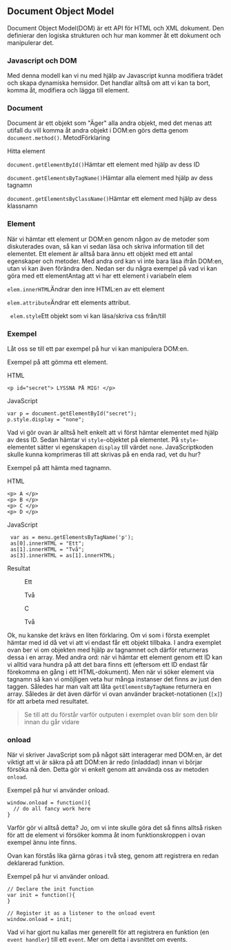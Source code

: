 ## Document Object Model

Document Object Model(DOM) är ett API för HTML och XML dokument. Den definierar den logiska strukturen och hur man kommer åt ett dokument och manipulerar det. 

### Javascript och DOM 

Med denna modell kan vi nu med hjälp av Javascript kunna modifiera trädet och skapa dynamiska hemsidor. Det handlar alltså om att vi kan ta bort, komma åt, modifiera och lägga till element.

### Document

Document är ett objekt som "Äger" alla andra objekt, med det menas att utifall du vill komma åt andra objekt i DOM:en görs detta genom ` document.method()`. MetodFörklaring

Hitta element

`document.getElementById()`Hämtar ett element med hjälp av dess ID 

`document.getElementsByTagName()`Hämtar alla element med hjälp av dess tagnamn 

`document.getElementsByClassName()`Hämtar ett element med hjälp av dess klassnamn

### Element

När vi hämtar ett element ur DOM:en genom någon av de metoder som diskuterades ovan, så kan vi sedan läsa och skriva information till det elementet. Ett element är alltså bara ännu ett objekt med ett antal egenskaper och metoder. Med andra ord kan vi inte bara läsa ifrån DOM:en, utan vi kan även förändra den. Nedan ser du några exempel på vad vi kan göra med ett elementAntag att vi har ett element i variabeln elem

`elem.innerHTML`Ändrar den inre HTML:en av ett element

`elem.attribute`Ändrar ett elements attribut.

` elem.style`Ett objekt som vi kan läsa/skriva css från/till

### Exempel

Låt oss se till ett par exempel på hur vi kan manipulera DOM:en.

Exempel på att gömma ett element.

HTML

    <p id="secret"> LYSSNA PÅ MIG! </p> 

JavaScript

    var p = document.getElementById("secret");
    p.style.display = "none";

Vad vi gör ovan är alltså helt enkelt att vi först hämtar elementet med hjälp av dess ID. Sedan hämtar vi `style`-objektet på elementet. På `style`-elementet sätter vi egenskapen `display` till värdet `none`. JavaScriptkoden skulle kunna komprimeras till att skrivas på en enda rad, vet du hur?

Exempel på att hämta med tagnamn.

HTML

    <p> A </p>
    <p> B </p>
    <p> C </p>
    <p> D </p>

JavaScript

     var as = menu.getElementsByTagName('p');  
     as[0].innerHTML = "Ett";
     as[1].innerHTML = "Två";
     as[3].innerHTML = as[1].innerHTML;

Resultat

<figure>
Ett

Två

C

Två
</figure>

Ok, nu kanske det krävs en liten förklaring. Om vi som i första exemplet hämtar med id då vet vi att vi endast får ett objekt tillbaka. I andra exemplet ovan ber vi om objekten med hjälp av tagnamnet och därför returneras dessa i en array. Med andra ord: när vi hämtar ett element genom ett ID kan vi alltid vara hundra på att det bara finns ett (eftersom ett ID endast får förekomma en gång i ett HTML-dokument). Men när vi söker element via tagnamn så kan vi omöjligen veta hur många instanser det finns av just den taggen. Således har man valt att låta `getElementsByTagName` returnera en array. Således är det även därför vi ovan använder bracket-notationen (`[x]`) för att arbeta med resultatet.

> Se till att du förstår varför outputen i exemplet ovan blir som den blir innan du går vidare

### onload

När vi skriver JavaScript som på något sätt interagerar med DOM:en, är det viktigt att vi är säkra på att DOM:en är redo (inladdad) innan vi börjar försöka nå den. Detta gör vi enkelt genom att använda oss av metoden `onload`.

Exempel på hur vi använder onload.

    window.onload = function(){
      // do all fancy work here
    }

Varför gör vi alltså detta? Jo, om vi inte skulle göra det så finns alltså risken för att de element vi försöker komma åt inom funktionskroppen i ovan exempel ännu inte finns.

Ovan kan förstås lika gärna göras i två steg, genom att registrera en redan deklarerad funktion.

Exempel på hur vi använder onload.

    // Declare the init function
    var init = function(){
    }
     
    // Register it as a listener to the onload event
    window.onload = init;

Vad vi har gjort nu kallas mer generellt för att registrera en funktion (en `event handler`) till ett `event`. Mer om detta i avsnittet om events.
